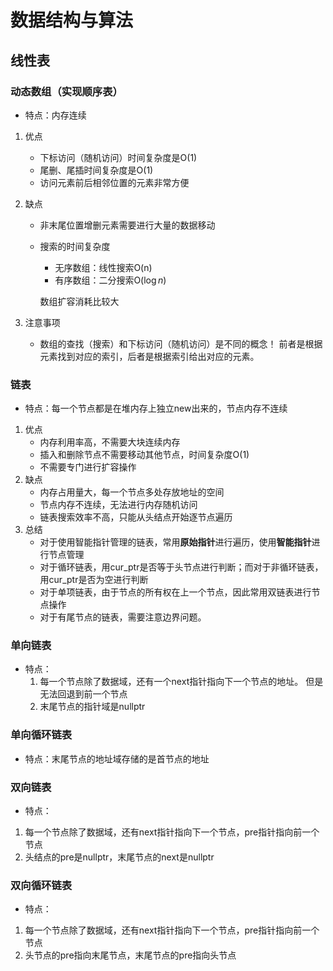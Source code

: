 # 数据结构与算法
## 线性表
### 动态数组（实现顺序表）

* 特点：内存连续

1. 优点

   * 下标访问（随机访问）时间复杂度是O(1)
   * 尾删、尾插时间复杂度是O(1)
   * 访问元素前后相邻位置的元素非常方便

2. 缺点

   * 非末尾位置增删元素需要进行大量的数据移动

   * 搜索的时间复杂度

     * 无序数组：线性搜索O(n)
     * 有序数组：二分搜索O($\log{n}$)

     数组扩容消耗比较大

3. 注意事项

   * 数组的查找（搜索）和下标访问（随机访问）是不同的概念！
     前者是根据元素找到对应的索引，后者是根据索引给出对应的元素。

### 链表

* 特点：每一个节点都是在堆内存上独立new出来的，节点内存不连续

1. 优点
   * 内存利用率高，不需要大块连续内存
   * 插入和删除节点不需要移动其他节点，时间复杂度O(1)
   * 不需要专门进行扩容操作
2. 缺点
   * 内存占用量大，每一个节点多处存放地址的空间
   * 节点内存不连续，无法进行内存随机访问
   * 链表搜索效率不高，只能从头结点开始逐节点遍历
3. 总结
   * 对于使用智能指针管理的链表，常用**原始指针**进行遍历，使用**智能指针**进行节点管理
   * 对于循环链表，用cur_ptr是否等于头节点进行判断；而对于非循环链表，用cur_ptr是否为空进行判断
   * 对于单项链表，由于节点的所有权在上一个节点，因此常用双链表进行节点操作
   * 对于有尾节点的链表，需要注意边界问题。



### 单向链表

* 特点：
   1. 每一个节点除了数据域，还有一个next指针指向下一个节点的地址。
      但是无法回退到前一个节点
   2. 末尾节点的指针域是nullptr

### 单向循环链表

* 特点：末尾节点的地址域存储的是首节点的地址

### 双向链表

* 特点：

1. 每一个节点除了数据域，还有next指针指向下一个节点，pre指针指向前一个节点
2. 头结点的pre是nullptr，末尾节点的next是nullptr

### 双向循环链表

* 特点：

1. 每一个节点除了数据域，还有next指针指向下一个节点，pre指针指向前一个节点
2. 头节点的pre指向末尾节点，末尾节点的pre指向头节点

